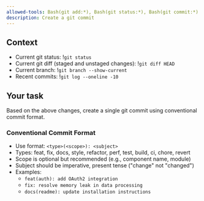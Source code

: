 ```yaml
---
allowed-tools: Bash(git add:*), Bash(git status:*), Bash(git commit:*)
description: Create a git commit
---
```


## Context

- Current git status: !`git status`
- Current git diff (staged and unstaged changes): !`git diff HEAD`
- Current branch: !`git branch --show-current`
- Recent commits: !`git log --oneline -10`

## Your task

Based on the above changes, create a single git commit using conventional commit format.

### Conventional Commit Format

- Use format: `<type>(<scope>): <subject>`
- Types: feat, fix, docs, style, refactor, perf, test, build, ci, chore, revert
- Scope is optional but recommended (e.g., component name, module)
- Subject should be imperative, present tense ("change" not "changed")
- Examples:
  - `feat(auth): add OAuth2 integration`
  - `fix: resolve memory leak in data processing`
  - `docs(readme): update installation instructions`
